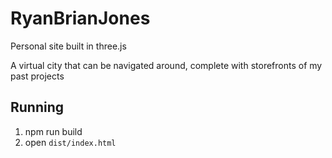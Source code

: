 # RyanBrianJones
Personal site built in three.js

A virtual city that can be navigated around, complete with storefronts of my past projects

## Running
1. npm run build
2. open `dist/index.html`
